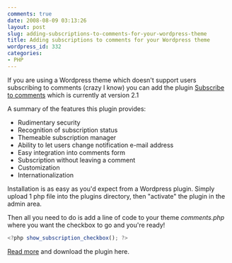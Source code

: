 ```yaml
---
comments: true
date: 2008-08-09 03:13:26
layout: post
slug: adding-subscriptions-to-comments-for-your-wordpress-theme
title: Adding subscriptions to comments for your Wordpress theme
wordpress_id: 332
categories:
- PHP
---
```


If you are using a Wordpress theme which doesn't support users subscribing to comments (crazy I know) you can add the plugin [Subscribe to comments](http://txfx.net/code/wordpress/subscribe-to-comments/) which is currently at version 2.1

A summary of the features this plugin provides:
	
  * Rudimentary security
  * Recognition of subscription status
  * Themeable subscription manager
  * Ability to let users change notification e-mail address
  * Easy integration into comments form
  * Subscription without leaving a comment
  * Customization
  * Internationalization

Installation is as easy as you'd expect from a Wordpress plugin. Simply upload 1 php file into the plugins directory, then "activate" the plugin in the admin area.

Then all you need to do is add a line of code to your theme _comments.php_ where you want the checkbox to go and you're ready!

``` javascript
<?php show_subscription_checkbox(); ?>
```

[Read more](http://txfx.net/code/wordpress/subscribe-to-comments/) and download the plugin here.
